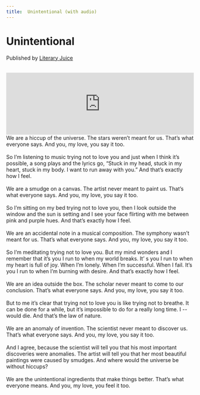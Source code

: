 ```yaml
---
title:  Unintentional (with audio)
---
```

#  Unintentional

Published by <a href="http://www.literaryjuice.com/">Literary Juice</a> <br/><br/>
<iframe width="100%" height="166" scrolling="no" frameborder="no" src="https://w.soundcloud.com/player/?url=https%3A//api.soundcloud.com/tracks/342321264&amp;color=%23ff5500&amp;auto_play=false&amp;hide_related=false&amp;show_comments=true&amp;show_user=true&amp;show_reposts=false"></iframe>
We are a hiccup of the universe. The stars weren’t meant for us. That’s what everyone says. And you, my love, you say it too.<br/>
<br/>
So I’m listening to music trying not to love you and just when I think it’s possible, a song plays and the lyrics go, “Stuck in my head, stuck in my heart, stuck in my body. I want to run away with you.” And that’s exactly how I feel. <br/>
<br/>
We are a smudge on a canvas. The artist never meant to paint us. That’s what everyone says. And you, my love, you say it too. <br/>
<br/>
So I’m sitting on my bed trying not to love you, then I look outside the window and the sun is setting and I see your face flirting with me between pink and purple hues. And that’s exactly how I feel. <br/>
<br/>
We are an accidental note in a musical composition. The symphony wasn’t meant for us. That’s what everyone says. And you, my love, you say it too. <br/>
<br/>
So I’m meditating trying not to love you. But my mind wonders and I remember that it’s you I run to when my world breaks. It’ s you I run to when my heart is full of joy. When I’m lonely. When I’m successful. When I fail. It’s you I run to when I’m burning with desire. And that’s exactly how I feel.<br/>
<br/>
We are an idea outside the box. The scholar never meant to come to our conclusion. That’s what everyone says. And you, my love, you say it too. <br/>
<br/>
But to me it’s clear that trying not to love you is like trying not to breathe. It can be done for a while, but it’s impossible to do for a really long time. I -- would die. And that’s the law of nature. <br/>
<br/>
We are an anomaly of invention. The scientist never meant to discover us. That’s what everyone says. And you, my love, you say it too. <br/>
<br/>
And I agree, because the scientist will tell you that his most important discoveries were anomalies. The artist will tell you that her most beautiful paintings were caused by smudges. And where would the universe be without hiccups?<br/>
<br/>
We are the unintentional ingredients that make things better. That’s what everyone means. And you, my love, you feel it too. <br/>

